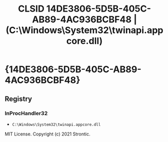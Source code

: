 ﻿---
title: "CLSID 14DE3806-5D5B-405C-AB89-4AC936BCBF48 | (C:\\Windows\\System32\\twinapi.appcore.dll)"
excerpt: What is COM-Object CLSID 14DE3806-5D5B-405C-AB89-4AC936BCBF48?
---

# {14DE3806-5D5B-405C-AB89-4AC936BCBF48}


## Registry


### InProcHandler32

* `C:\Windows\System32\twinapi.appcore.dll`

MIT License. Copyright (c) 2021 Strontic.


